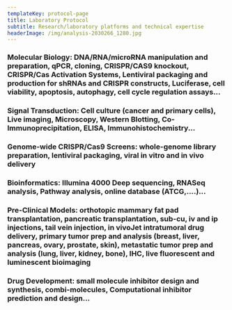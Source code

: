 ```yaml
---
templateKey: protocol-page
title: Laboratory Protocol
subtitle: Research/laboratory platforms and technical expertise
headerImage: /img/analysis-2030266_1280.jpg
---
```

### **Molecular Biology:** DNA/RNA/microRNA manipulation and preparation, qPCR, cloning, CRISPR/CAS9 knockout, CRISPR/Cas Activation Systems, Lentiviral packaging and production for shRNAs and CRISPR constructs, Luciferase, cell viability, apoptosis, autophagy, cell cycle regulation assays...

### **Signal Transduction:** Cell culture (cancer and primary cells), Live imaging, Microscopy, Western Blotting, Co-Immunoprecipitation, ELISA, Immunohistochemistry...

### **Genome-wide CRISPR/Cas9 Screens:** whole-genome library preparation, lentiviral packaging, viral in vitro and in vivo delivery

### **Bioinformatics:** Illumina 4000 Deep sequencing, RNASeq analysis, Pathway analysis, online database (ATCG,….)...

### **Pre-Clinical Models:** orthotopic mammary fat pad transplantation, pancreatic transplantation, sub-cu, iv and ip injections, tail vein injection, in vivoJet intratumoral drug delivery, primary tumor prep and analysis (breast, liver, pancreas, ovary, prostate, skin), metastatic tumor prep and analysis (lung, liver, kidney, bone), IHC, live fluorescent and luminescent bioimaging

### **Drug Development:** small molecule inhibitor design and synthesis, combi-molecules, Computational inhibitor prediction and design...

###
